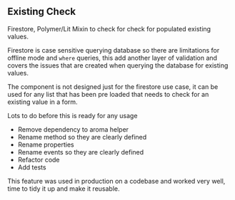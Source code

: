 ## Existing Check

Firestore, Polymer/Lit Mixin to check for check for populated existing values.

Firestore is case sensitive querying database so there are limitations for offline mode and `where` queries, this add another layer of validation and covers the issues that are created when querying the database for existing values.

The component is not designed just for the firestore use case, it can be used for any list that has been pre loaded that needs to check for an existing value in a form.

Lots to do before this is ready for any usage

* Remove dependency to aroma helper
* Rename method so they are clearly defined
* Rename properties
* Rename events so they are clearly defined
* Refactor code
* Add tests

This feature was used in production on a codebase and worked very well, time to tidy it up and make it reusable.
